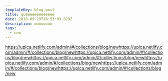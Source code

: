 ```yaml
---
templateKey: blog-post
title: queeeeeeeeeeeee
date: 2018-09-29T16:53:09.029Z
description: wooooooo
tags:
  - new
---
```

https://upica.netlify.com/admin/#/collections/blog/newhttps://upica.netlify.com/admin/#/collections/blog/newhttps://upica.netlify.com/admin/#/collections/blog/newhttps://upica.netlify.com/admin/#/collections/blog/newhttps://upica.netlify.com/admin/#/collections/blog/newhttps://upica.netlify.com/admin/#/collections/blog/newhttps://upica.netlify.com/admin/#/collections/blog/new
